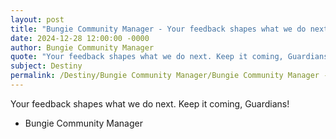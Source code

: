 ```yaml
---
layout: post
title: "Bungie Community Manager - Your feedback shapes what we do next"
date: 2024-12-28 12:00:00 -0000
author: Bungie Community Manager
quote: "Your feedback shapes what we do next. Keep it coming, Guardians!"
subject: Destiny
permalink: /Destiny/Bungie Community Manager/Bungie Community Manager - Your feedback shapes what we do next
---
```


Your feedback shapes what we do next. Keep it coming, Guardians!

- Bungie Community Manager
